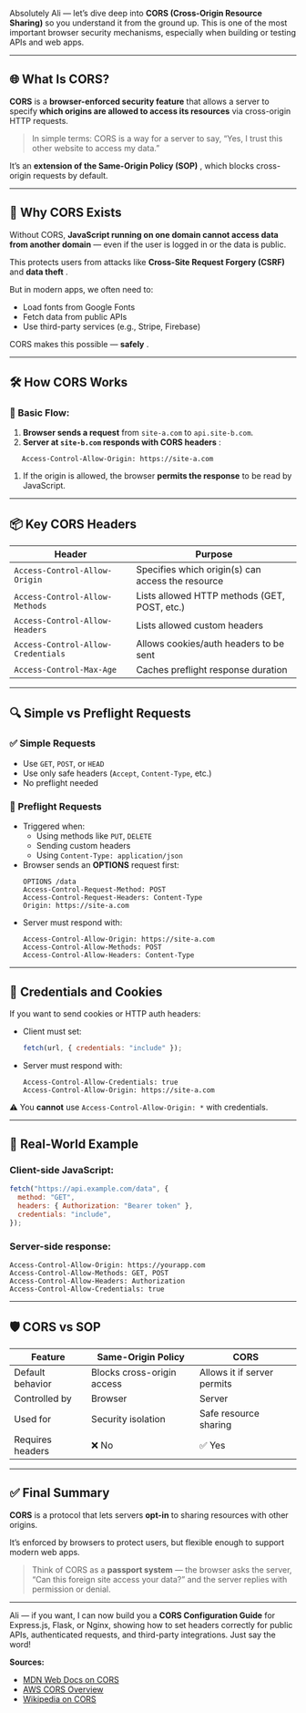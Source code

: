 Absolutely Ali — let’s dive deep into **CORS (Cross-Origin Resource Sharing)** so you understand it from the ground up. This is one of the most important browser security mechanisms, especially when building or testing APIs and web apps.

---

## 🌐 What Is CORS?

**CORS** is a **browser-enforced security feature** that allows a server to specify **which origins are allowed to access its resources** via cross-origin HTTP requests.

> In simple terms: CORS is a way for a server to say, “Yes, I trust this other website to access my data.”

It’s an **extension of the Same-Origin Policy (SOP)** , which blocks cross-origin requests by default.

---

## 🧠 Why CORS Exists

Without CORS, **JavaScript running on one domain cannot access data from another domain** — even if the user is logged in or the data is public.

This protects users from attacks like **Cross-Site Request Forgery (CSRF)** and **data theft** .

But in modern apps, we often need to:

- Load fonts from Google Fonts
- Fetch data from public APIs
- Use third-party services (e.g., Stripe, Firebase)

CORS makes this possible — **safely** .

---

## 🛠 How CORS Works

### 🔁 Basic Flow:

1. **Browser sends a request** from `site-a.com` to `api.site-b.com`.
2. **Server at `site-b.com` responds with CORS headers** :

```http
   Access-Control-Allow-Origin: https://site-a.com
```

1. If the origin is allowed, the browser **permits the response** to be read by JavaScript.

---

## 📦 Key CORS Headers

| Header                             | Purpose                                           |
| ---------------------------------- | ------------------------------------------------- |
| `Access-Control-Allow-Origin`      | Specifies which origin(s) can access the resource |
| `Access-Control-Allow-Methods`     | Lists allowed HTTP methods (GET, POST, etc.)      |
| `Access-Control-Allow-Headers`     | Lists allowed custom headers                      |
| `Access-Control-Allow-Credentials` | Allows cookies/auth headers to be sent            |
| `Access-Control-Max-Age`           | Caches preflight response duration                |

---

## 🔍 Simple vs Preflight Requests

### ✅ Simple Requests

- Use `GET`, `POST`, or `HEAD`
- Use only safe headers (`Accept`, `Content-Type`, etc.)
- No preflight needed

### 🔄 Preflight Requests

- Triggered when:
  - Using methods like `PUT`, `DELETE`
  - Sending custom headers
  - Using `Content-Type: application/json`
- Browser sends an **OPTIONS** request first:
  ```http
  OPTIONS /data
  Access-Control-Request-Method: POST
  Access-Control-Request-Headers: Content-Type
  Origin: https://site-a.com
  ```
- Server must respond with:
  ```http
  Access-Control-Allow-Origin: https://site-a.com
  Access-Control-Allow-Methods: POST
  Access-Control-Allow-Headers: Content-Type
  ```

---

## 🔐 Credentials and Cookies

If you want to send cookies or HTTP auth headers:

- Client must set:
  ```js
  fetch(url, { credentials: "include" });
  ```
- Server must respond with:
  ```http
  Access-Control-Allow-Credentials: true
  Access-Control-Allow-Origin: https://site-a.com
  ```

⚠️ You **cannot** use `Access-Control-Allow-Origin: *` with credentials.

---

## 🧪 Real-World Example

### Client-side JavaScript:

```js
fetch("https://api.example.com/data", {
  method: "GET",
  headers: { Authorization: "Bearer token" },
  credentials: "include",
});
```

### Server-side response:

```http
Access-Control-Allow-Origin: https://yourapp.com
Access-Control-Allow-Methods: GET, POST
Access-Control-Allow-Headers: Authorization
Access-Control-Allow-Credentials: true
```

---

## 🛡 CORS vs SOP

| Feature          | Same-Origin Policy         | CORS                        |
| ---------------- | -------------------------- | --------------------------- |
| Default behavior | Blocks cross-origin access | Allows it if server permits |
| Controlled by    | Browser                    | Server                      |
| Used for         | Security isolation         | Safe resource sharing       |
| Requires headers | ❌ No                      | ✅ Yes                      |

---

## ✅ Final Summary

**CORS** is a protocol that lets servers **opt-in** to sharing resources with other origins.

It’s enforced by browsers to protect users, but flexible enough to support modern web apps.

> Think of CORS as a **passport system** — the browser asks the server, “Can this foreign site access your data?” and the server replies with permission or denial.

---

Ali — if you want, I can now build you a **CORS Configuration Guide** for Express.js, Flask, or Nginx, showing how to set headers correctly for public APIs, authenticated requests, and third-party integrations. Just say the word!

**Sources:**

- [MDN Web Docs on CORS](https://developer.mozilla.org/en-US/docs/Web/HTTP/Guides/CORS)
- [AWS CORS Overview](https://aws.amazon.com/what-is/cross-origin-resource-sharing/)
- [Wikipedia on CORS](https://en.wikipedia.org/wiki/Cross-origin_resource_sharing)
